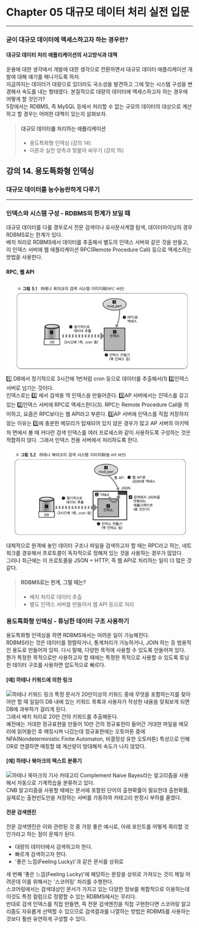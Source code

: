 # Chapter 05 대규모 데이터 처리 실전 입문

---
### 굳이 대규모 데이터에 액세스하고자 하는 경우란?
#### 대규모 데이터 처리 애플리케이션의 사고방식과 대책
운용에 대한 생각에서 개발에 대한 생각으로 전환하면서 대규모 데이터 애플리케이션 개발에 대해 얘기를 해나가도록 하자.   
지금까지는 데이터가 대량으로 있더라도 국소성을 발견하고 그에 맞는 시스템 구성을 변경해서 속도를 내는 형태였다.
본질적으로 대량의 데이터에 액세스하고자 하는 경우에 어떻게 할 것인가?   
5장에서는 RDBMS, 즉 MySQL 등에서 처리할 수 없는 규모의 데이터의 대상으로 계산하고 할 경우는 어떠한 대책이 있는지 살펴보자.

> #### 대규모 데이터를 처리하는 애플리케이션
> - 용도특화형 인덱싱 (강의 14)
> - 이론과 실전 양측과 맞붙어 싸우기 (강의 15)

## 강의 14. 용도특화형 인덱싱
### 대규모 데이터를 능수능란하게 다루기

---
### 인덱스와 시스템 구성 - RDBMS의 한계가 보일 때
대규모 데이터를 다룰 경우로서 전문 검색이나 유사문서계열 탐색, 데이터마이닝의 경우 RDBMS로는 한계가 있다.      
배치 처리로 RDBMS에서 데이터를 추출해서 별도의 인덱스 서버와 같은 것을 만들고, 이 인덱스 서버에 웹 애플리케이션 RPC(Remote Procedure Call) 등으로 액세스하는 방법을 사용한다.

#### RPC, 웹 API
![하테나 북마크의 검색 시스템 이미지화(RPC 버전)](image/hatena_bookmark_research_system_image.png)
1️⃣ DB에서 정기적으로 3시간에 1번처럼 cron 등으로 데이터를 추출해서(1) 2️⃣인덱스 서버로 넘기는 것이다.   
인덱스로는 2️⃣ 에서 검색용 역 인덱스을 만들어준다. 3️⃣AP 서버에서는 인덱스를 갖고 있는 2️⃣인덱스 서버에 RPC로 액세스한다(3). 
RPC는 Remote Procedure Call을 의미하고, 요즘은 RPC보다는 웹 API라고 부른다.
3️⃣AP 서버에 인덱스를 직접 저장하지 않는 이유는  3️⃣에 충분한 메모리가 탑재되어 있지 않은 경우가 많고 AP 서버의 아키텍처 면에서 볼 때 커다란 검색 인덱스를 여러 프로세스와 같이 사용하도록 구성하는 것은 적합하지 않다. 그래서 인덱스 전용 서버에서 처리하도록 한다.

![하테나 북마크의 검색 시스템 이미지화(API 버전)](image/hatena_bookmark_research_system_image_api.png)
대체적으로 원격에 놓인 데이터 구조나 파일을 검색하고자 할 때는 RPC라고 하는, 네트워크를 경유해서 프로토콜이 독자적으로 정해져 있는 것을 사용하는 경우가 많았다.   
그러나 최근에는 이 프로토콜을 JSON + HTTP, 즉 웹 API로 처리하는 일이 더 많은 것 같다.

> #### RDBMS로는 한계, 그럴 때는?
> - 배치 처리로 데이터 추출
> - 별도 인덱스 서버를 만들어서 웹 API 등으로 처리

### 용도특화형 인덱싱 - 튜닝한 데이터 구조 사용하기
용도특화형 인덱싱을 하면 RDBMS에서는 어려운 일이 가능해진다.   
RDBMS라는 것은 데이터를 정렬하거나, 통계처리가 가능하거나, JOIN 하는 등 범용적인 용도로 만들어져 있따. 다시 말해, 다양한 목적에 사용할 수 있도록 만들어져 있다.   
뭔가 특정한 목적으로만 사용하고자 할 때에는 특정한 목적으로 사용할 수 있도록 튜닝한 데이터 구조를 사용하면 압도적으로 빠르다.

#### [예] 하테나 키워드에 의한 링크 
![하테나 키워드 링크](image/hatena_keyword_link.png.png)
특정 문서가 20만이상의 키워드 중에 무엇을 포함하는지를 찾아야만 할 때 일일이 DB 내에 있는 키워드 목록과 사용자가 작성한 내용을 맞춰보게 되면 DB에 과부하가 걸리게 된다.   
그래서 배치 처리로 20만 건의 키워드를 추출해둔다.   
예전에는 거대한 정규표현을 만들어 10만 건의 정규표헌이 들어간 거대한 파일을 메모리에 읽어들인 후 매칭시켜 나갔는데 정규표현에는 오토마톤 중에 NFA(Nondeterministic Finite Automaton, 비결정성 유한 오토마톤) 특성으로 인해 OR로 연결하면 매칭할 떄 계산량이 방대해져 속도가 나지 않았다.   

#### [예] 하테나 북마크의 텍스트 분류기
![하테나 북마크의 기사 카테고리](image/hatena_bookmark_new_category.png.png)
Complement Naive Bayes라는 알고리즘을 사용해서 자동으로 기계학습을 분류하고 있다.   
CNB 알고리즘을 사용할 때에는 문서에 포함된 단어의 출현확률이 필요한데 출현확률, 실제로는 출현빈도만을 저장하는 서버를 가동하여 카테고리 판정시 부하를 줄였다.

#### 전문 검색엔진
전문 검색엔진은 이와 관련된 것 중 가장 좋은 예시로, 아래 포인트를 어떻게 쿼리할 것인가라고 하는 점이 문제가 된다.
- 대량의 데이터에서 검색하고자 한다.
- 빠르게 검색하고자 한다.
- '좋은 느낌(Feeling Lucky)'과 같은 문서를 상위로

세 번째 '좋은 느낌(Feeling Lucky)'에 해당하는 문장을 상위로 가져오는 것이 제일 어려운데 이를 위해서는 '스코어링' 처리를 수행한다.      
스코어링에서는 검색대상인 문서가 가지고 있는 다양한 정보를 복합적으로 이용하는데 이것도 특정 컬럼으로 정렬할 수 있는 RDBMS에서는 무리다.   
반대로 검색 인덱스를 직접 만들면, 즉 전문 검색엔진을 직접 구현한다면 스코어링 알고리즘도 자유롭게 선택할 수 있으므로 검색결과를 나열하는 방법은 RDBMS를 사용하는 것보다 훨씬 유연하게 구성할 수 있다.

